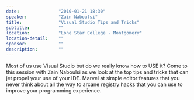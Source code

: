 ```yaml
---
date:               "2010-01-21 18:30"
speaker:            "Zain Naboulsi"
title:              "Visual Studio Tips and Tricks"
subtitle:           ""
location:           "Lone Star College - Montgomery"
location-detail:    ""
sponsor:            ""
description:        ""
---
```

Most of us use Visual Studio but do we really know how to USE it?
Come to this session with Zain Naboulsi as we look at the top tips and tricks that can jet propel your use of your IDE.
Marvel at simple editor features that you never think about all the way to arcane registry hacks
that you can use to improve your programming experience.

